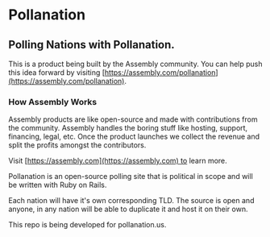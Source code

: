 # Pollanation

## Polling Nations with Pollanation.

This is a product being built by the Assembly community. You can help push this idea forward by visiting [https://assembly.com/pollanation](https://assembly.com/pollanation).

### How Assembly Works

Assembly products are like open-source and made with contributions from the community. Assembly handles the boring stuff like hosting, support, financing, legal, etc. Once the product launches we collect the revenue and split the profits amongst the contributors.

Visit [https://assembly.com](https://assembly.com) to learn more.

Pollanation is an open-source polling site that is political in scope and will be written with Ruby on Rails.

Each nation will have it's own corresponding TLD. The source is open and anyone, in any nation will be able to duplicate it and host it on their own.

This repo is being developed for pollanation.us. 
